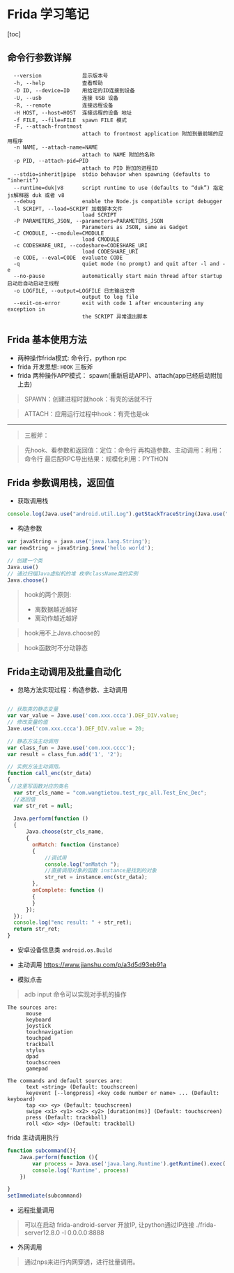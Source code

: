 # Frida 学习笔记
[toc]


## 命令行参数详解
```
  --version             显示版本号
  -h, --help            查看帮助
  -D ID, --device=ID    用给定的ID连接到设备
  -U, --usb             连接 USB 设备
  -R, --remote          连接远程设备
  -H HOST, --host=HOST  连接远程的设备 地址
  -f FILE, --file=FILE  spawn FILE 模式
  -F, --attach-frontmost
                        attach to frontmost application 附加到最前端的应用程序
  -n NAME, --attach-name=NAME
                        attach to NAME 附加的名称
  -p PID, --attach-pid=PID
                        attach to PID 附加的进程ID
  --stdio=inherit|pipe  stdio behavior when spawning (defaults to “inherit”)
  --runtime=duk|v8      script runtime to use (defaults to “duk”) 指定js解释器 duk 或者 v8
  --debug               enable the Node.js compatible script debugger 
  -l SCRIPT, --load=SCRIPT 加载脚本文件
                        load SCRIPT
  -P PARAMETERS_JSON, --parameters=PARAMETERS_JSON
                        Parameters as JSON, same as Gadget
  -C CMODULE, --cmodule=CMODULE
                        load CMODULE
  -c CODESHARE_URI, --codeshare=CODESHARE_URI
                        load CODESHARE_URI
  -e CODE, --eval=CODE  evaluate CODE
  -q                    quiet mode (no prompt) and quit after -l and -e
  --no-pause            automatically start main thread after startup 启动后自动启动主线程
  -o LOGFILE, --output=LOGFILE 日志输出文件
                        output to log file
  --exit-on-error       exit with code 1 after encountering any exception in
                        the SCRIPT 异常退出脚本
```

## Frida 基本使用方法
- 两种操作frida模式: 命令行，python rpc
- frida 开发思想: `HOOK` 三板斧
- frida 两种操作APP模式： spawn(重新启动APP)、attach(app已经启动附加上去)
> SPAWN：创建进程时就hook：有壳的话就不行

> ATTACH：应用运行过程中hook：有壳也是ok
----
> 三板斧：

>先hook、看参数和返回值：定位：命令行
再构造参数、主动调用：利用：命令行
最后配RPC导出结果：规模化利用：PYTHON

## Frida 参数调用栈，返回值

- 获取调用栈
```js
console.log(Java.use("android.util.Log").getStackTraceString(Java.use("java.lang.Throwable").$new()));
```
- 构造参数
```js
var javaString = java.use('java.lang.String');
var newString = javaString.$new('hello world');
```
```js
// 创建一个类
Java.use()
// 通过扫描Java虚拟机的堆 枚举className类的实例
Java.choose()

```

> hook的两个原则:
> - 离数据越近越好
> - 离动作越近越好

> hook用不上Java.choose的

> hook函数时不分动静态

## Frida主动调用及批量自动化
- 忽略方法实现过程：构造参数、主动调用
```js

// 获取类的静态变量
var var_value = Jave.use('com.xxx.ccca').DEF_DIV.value;
// 修改变量的值
Jave.use('com.xxx.ccca').DEF_DIV.value = 20;

// 静态方法主动调用
var class_fun = Jave.use('com.xxx.cccc');
var result = class_fun.add('1', '2');

// 实例方法主动调用。
function call_enc(str_data) 
{
 //这里写函数对应的类名
  var str_cls_name = "com.wangtietou.test_rpc_all.Test_Enc_Dec";
  //返回值 
  var str_ret = null;
  
  Java.perform(function () 
  {
      Java.choose(str_cls_name, 
      {
        onMatch: function (instance) 
        {
            //调试用
            console.log("onMatch ");  
            //直接调用对象的函数 instance是找到的对象
            str_ret = instance.enc(str_data);
        },
        onComplete: function () 
        {
        }
      });
  });
  console.log("enc result: " + str_ret);
  return str_ret;
}

```
- 安卓设备信息类
`android.os.Build`

- 主动调用
<https://www.jianshu.com/p/a3d5d93eb91a>
  
- 模拟点击
> adb input 命令可以实现对手机的操作
```
The sources are:
      mouse
      keyboard
      joystick
      touchnavigation
      touchpad
      trackball
      stylus
      dpad
      touchscreen
      gamepad

The commands and default sources are:
      text <string> (Default: touchscreen)
      keyevent [--longpress] <key code number or name> ... (Default: keyboard)
      tap <x> <y> (Default: touchscreen)
      swipe <x1> <y1> <x2> <y2> [duration(ms)] (Default: touchscreen)
      press (Default: trackball)
      roll <dx> <dy> (Default: trackball)
```
frida 主动调用执行
```js
function subcommand(){
    Java.perform(function (){
        var process = Java.use('java.lang.Runtime').getRuntime().exec('input keyevent 24');
        console.log('Runtime', process)
    })

}
setImmediate(subcommand)
```
- 远程批量调用
> 可以在启动 frida-android-server 开放IP, 让python通过IP连接
> ./frida-server12.8.0 -l 0.0.0.0:8888

- 外网调用
> 通过nps来进行内网穿透，进行批量调用。